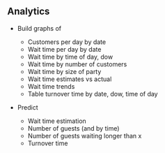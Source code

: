 Analytics
---------

- Build graphs of
  - Customers per day by date
  - Wait time per day by date
  - Wait time by time of day, dow
  - Wait time by number of customers
  - Wait time by size of party
  - Wait time estimates vs actual
  - Wait time trends
  - Table turnover time by date, dow, time of day
  
- Predict
  - Wait time estimation
  - Number of guests (and by time)
  - Number of guests waiting longer than x
  - Turnover time
 
